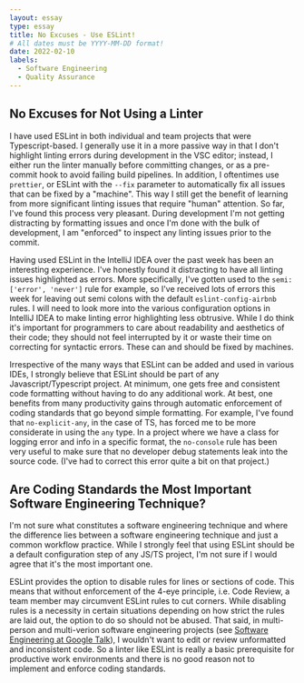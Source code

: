 ```yaml
---
layout: essay
type: essay
title: No Excuses - Use ESLint!
# All dates must be YYYY-MM-DD format!
date: 2022-02-10
labels:
  - Software Engineering
  - Quality Assurance
---
```


## No Excuses for Not Using a Linter

I have used ESLint in both individual and team projects that were Typescript-based. I generally use it in a more passive way in that I don't highlight linting errors during development in the VSC editor; instead, I either run the linter manually before committing changes, or as a pre-commit hook to avoid failing build pipelines. In addition, I oftentimes use `prettier`, or ESLint with the `--fix` parameter to automatically fix all issues that can be fixed by a "machine". This way I still get the benefit of learning from more significant linting issues that require "human" attention. So far, I've found this process very pleasant. During development I'm not getting distracting by formatting issues and once I'm done with the bulk of development, I am "enforced" to inspect any linting issues prior to the commit.

Having used ESLint in the IntelliJ IDEA over the past week has been an interesting experience. I've honestly found it distracting to have all linting issues highlighted as errors. More specifically, I've gotten used to the `semi: ['error', 'never']` rule for example, so I've received lots of errors this week for leaving out semi colons with the default `eslint-config-airbnb` rules. I will need to look more into the various configuration options in IntelliJ IDEA to make linting error highlighting less obtrusive. While I do think it's important for programmers to care about readability and aesthetics of their code; they should not feel interrupted by it or waste their time on correcting for syntactic errors. These can and should be fixed by machines.

Irrespective of the many ways that ESLint can be added and used in various IDEs, I strongly believe that ESLint should be part of any Javascript/Typescript project. At minimum, one gets free and consistent code formatting without having to do any additional work. At best, one benefits from many productivity gains through automatic enforcement of coding standards that go beyond simple formatting. For example, I've found that `no-explicit-any`, in the case of TS, has forced me to be more considerate in using the `any` type. In a project where we have a class for logging error and info in a specific format, the `no-console` rule has been very useful to make sure that no developer debug statements leak into the source code. (I've had to correct this error quite a bit on that project.)

## Are Coding Standards the Most Important Software Engineering Technique?

I'm not sure what constitutes a software engineering technique and where the difference lies between a software engineering technique and just a common workflow practice. While I strongly feel that using ESLint should be a default configuration step of any JS/TS project, I'm not sure if I would agree that it's the most important one.

ESLint provides the option to disable rules for lines or sections of code. This means that without enforcement of the 4-eye principle, i.e. Code Review, a team member may circumvent ESLint rules to cut corners. While disabling rules is a necessity in certain situations depending on how strict the rules are laid out, the option to do so should not be abused. That said, in multi-person and multi-verion software engineering projects (see [Software Engineering at Google Talk](swe-at-google.md)), I wouldn't want to edit or review unformatted and inconsistent code. So a linter like ESLint is really a basic prerequisite for productive work environments and there is no good reason not to implement and enforce coding standards.
